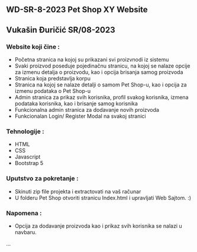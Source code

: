 ## WD-SR-8-2023 Pet Shop XY Website


## Vukašin Đuričić SR/08-2023


### Website koji čine :
 - Početna stranica na kojoj su prikazani svi proizvnodi iz sistemu
 - Svaki proizvod poseduje pojedinačnu stranicu, na kojoj se nalaze opcije za izmenu detalja o proizvodu, kao i opcija brisanja samog proizvoda
 - Stranica koja predstavlja korpu
 - Stranica na kojoj se nalaze detalji o samom Pet Shop-u, kao i opcija za izmenu podataka o Pet Shop-u
 - Admin stranica za prikaz svih korisnika, profil svakog korisnika, izmena podataka korisnika, kao i brisanje samog korisnika
 - Funkcionalna admin stranica za dodavanje novih proizvoda
 - Funkcionalan Login/ Register Modal na svakoj stranici 

### Tehnologije :
 - HTML
 - CSS
 - Javascript
 - Bootstrap 5

### Uputstvo za pokretanje :
 - Skinuti zip file projekta i extractovati na vaš računar
 - U folderu Pet Shop otvoriti stranicu Index.html i upravljati Web Sajtom. :)

### Napomena :
 - Opcija za dodavanje proizvoda kao i prikaz svih korisnika se nalazi u navbaru.

...